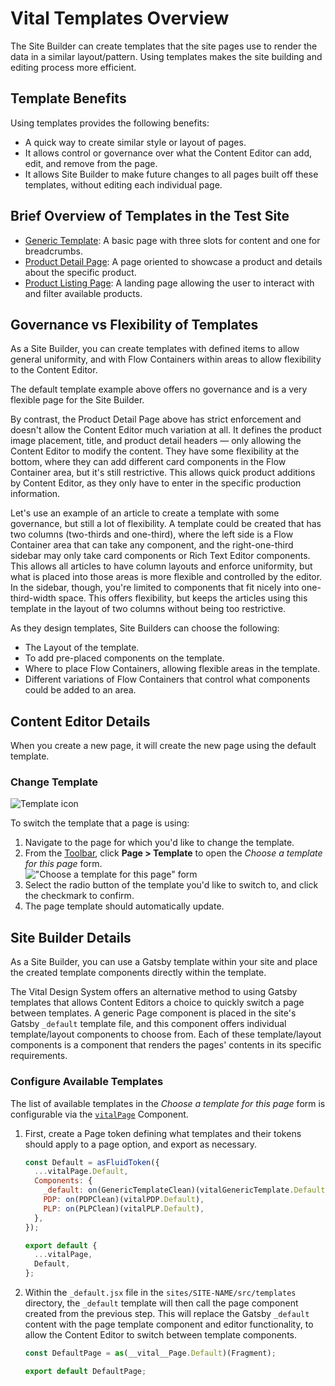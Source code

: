 # Vital Templates Overview

The Site Builder can create templates that the site pages use to render the data in a similar
layout/pattern. Using templates makes the site building and editing process more efficient.

## Template Benefits

Using templates provides the following benefits:

* A quick way to create similar style or layout of pages.
* It allows control or governance over what the Content Editor can add, edit, and remove from the
  page.
* It allows Site Builder to make future changes to all pages built off these templates, without
  editing each individual page.

## Brief Overview of Templates in the Test Site

* [Generic Template](./Generic): A basic page with three slots for content and one for breadcrumbs.
* [Product Detail Page](./ProductDetailPage): A page oriented to showcase a product and details
  about the specific product.
* [Product Listing Page](./ProductListingPage): A landing page allowing the user to interact with
  and filter available products.

## Governance vs Flexibility of Templates

As a Site Builder, you can create templates with defined items to allow general uniformity, and with
Flow Containers within areas to allow flexibility to the Content Editor.

The default template example above offers no governance and is a very flexible page for the Site
Builder.

By contrast, the Product Detail Page above has strict enforcement and doesn't allow the Content
Editor much variation at all. It defines the product image placement, title, and product detail
headers — only allowing the Content Editor to modify the content. They have some flexibility at the
bottom, where they can add different card components in the Flow Container area, but it's still
restrictive. This allows quick product additions by Content Editor, as they only have to enter in
the specific production information.

Let's use an example of an article to create a template with some governance, but still a lot of
flexibility. A template could be created that has two columns (two-thirds and one-third), where the
left side is a Flow Container area that can take any component, and the right-one-third sidebar may
only take card components or Rich Text Editor components. This allows all articles to have column
layouts and enforce uniformity, but what is placed into those areas is more flexible and controlled
by the editor. In the sidebar, though, you're limited to components that fit nicely into
one-third-width space. This offers flexibility, but keeps the articles using this template in the
layout of two columns without being too restrictive.

As they design templates, Site Builders can choose the following:

* The Layout of the template.
* To add pre-placed components on the template.
* Where to place Flow Containers, allowing flexible areas in the template.
* Different variations of Flow Containers that control what components could be added to an area.

## Content Editor Details

When you create a new page, it will create the new page using the default template.

### Change Template

![Template icon](../assets/PageTemplateIcon.jpg ':size=60')

To switch the template that a page is using:

01. Navigate to the page for which you'd like to change the template.
01. From the [Toolbar](/ContentEditorUserGuide/#toolbar), click **Page > Template** to open the
    _Choose a template for this page_ form.  
    !["Choose a template for this page" form](../assets/PageChooseTemplate.jpg ':size=50%')
01. Select the radio button of the template you'd like to switch to, and click the checkmark to
    confirm.
01. The page template should automatically update.

## Site Builder Details

As a Site Builder, you can use a Gatsby template within your site and place the created template
components directly within the template.

The Vital Design System offers an alternative method to using Gatsby templates that allows Content
Editors a choice to quickly switch a page between templates. A generic Page component is placed in
the site's Gatsby `_default` template file, and this component offers individual template/layout
components to choose from. Each of these template/layout components is a component that renders the
pages' contents in its specific requirements.

### Configure Available Templates

The list of available templates in the _Choose a template for this page_ form is configurable via
the
[`vitalPage`](https://github.com/johnsonandjohnson/Bodiless-JS/tree/main/packages/vital-templates/src/components/Page
':target=_blank') Component.

01. First, create a Page token defining what templates and their tokens should apply to a page
    option, and export as necessary.
    ```js
    const Default = asFluidToken({
      ...vitalPage.Default,
      Components: {
        _default: on(GenericTemplateClean)(vitalGenericTemplate.Default),
        PDP: on(PDPClean)(vitalPDP.Default),
        PLP: on(PLPClean)(vitalPLP.Default),
      },
    });

    export default {
      ...vitalPage,
      Default,
    };
    ```
01. Within the `_default.jsx` file in the `sites/SITE-NAME/src/templates` directory, the `_default`
    template will then call the page component created from the previous step. This will replace the
    Gatsby `_default` content with the page template component and editor functionality, to allow
    the Content Editor to switch between template components.
    ```js
    const DefaultPage = as(__vital__Page.Default)(Fragment);

    export default DefaultPage;
    ```

<!-- TODO:
@jones -- i think there is one more step to get the choice of Templates in the Template UI list seen
by content editor -- need to find that step. :)
-->
